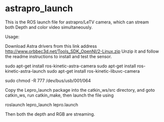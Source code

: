 # astrapro_launch
This is the ROS launch file for astrapro/LeTV camera, which can stream both Depth and color video simultaneously.

Usage:

Download Astra drivers from this link address
http://www.orbbec3d.net/Tools_SDK_OpenNI/2-Linux.zip
Unzip it and follow the readme instructions to install and test the sensor.

sudo apt-get install ros-kinetic-astra-camera
sudo apt-get install ros-kinetic-astra-launch
sudo apt-get install ros-kinetic-libuvc-camera

sudo chmod -R 777 /dev/bus/usb/001/064

Copy the Lepro_launch package into the catkin_ws/src directory, and goto
catkin_ws, run catkin_make, then launch the file using

roslaunch lepro_launch lepro.launch

Then both the depth and RGB are streaming.


